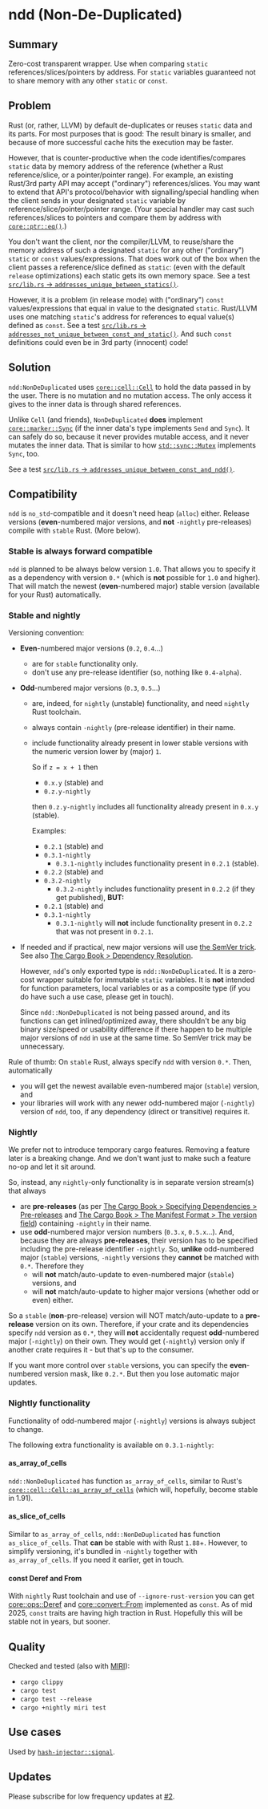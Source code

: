 # ndd (Non-De-Duplicated)

## Summary

Zero-cost transparent wrapper. Use when comparing `static` references/slices/pointers by address.
For `static` variables guaranteed not to share memory with any other `static` or `const`.

## Problem

Rust (or, rather, LLVM) by default de-duplicates or reuses `static` data and its parts. For most
purposes that is good: The result binary is smaller, and because of more successful cache hits the
execution may be faster.

However, that is counter-productive when the code identifies/compares `static` data by memory
address of the reference (whether a Rust reference/slice, or a pointer/pointer range). For example,
an existing Rust/3rd party API may accept ("ordinary") references/slices. You may want to extend
that API's protocol/behavior with signalling/special handling when the client sends in your
designated `static` variable by reference/slice/pointer/pointer range. (Your special handler may
cast such references/slices to pointers and compare them by address with
[`core::ptr::eq()`](https://doc.rust-lang.org/nightly/core/ptr/fn.eq.html).)

You don't want the client, nor the compiler/LLVM, to reuse/share the memory address of such a
designated `static` for any other ("ordinary") `static` or `const` values/expressions. That does
work out of the box when the client passes a reference/slice defined as `static`: (even with the
default `release` optimizations) each static gets its own memory space. See a test [`src/lib.rs` ->
`addresses_unique_between_statics()`](https://github.com/peter-lyons-kehl/ndd/blob/26d743d9b7bbaf41155e00174f8827efca5d5f32/src/lib.rs#L72).

However, it is a problem (in release mode) with ("ordinary") `const` values/expressions that equal
in value to the designated `static`. Rust/LLVM uses one matching `static`'s address for references
to equal value(s) defined as `const`. See a test [`src/lib.rs` ->
`addresses_not_unique_between_const_and_static()`](https://github.com/peter-lyons-kehl/ndd/blob/26d743d9b7bbaf41155e00174f8827efca5d5f32/src/lib.rs#L95).
And such `const` definitions could even be in 3rd party (innocent) code!

## Solution

`ndd:NonDeDuplicated` uses
[`core::cell::Cell`](https://doc.rust-lang.org/nightly/core/cell/struct.Cell.html) to hold the data
passed in by the user. There is no mutation and no mutation access. The only access it gives to the
inner data is through shared references.

Unlike `Cell` (and friends), `NonDeDuplicated` **does** implement
[`core::marker::Sync`](https://doc.rust-lang.org/nightly/core/marker/trait.Sync.html) (if the inner
data's type implements `Send` and  `Sync`). It can safely do so, because it never provides mutable
access, and it never mutates the inner data. That is similar to how
[`std::sync::Mutex`](https://doc.rust-lang.org/nightly/std/sync/struct.Mutex.html#impl-Sync-for-Mutex%3CT%3E)
implements `Sync`, too.

See a test [`src/lib.rs` ->
`addresses_unique_between_const_and_ndd()`](https://github.com/peter-lyons-kehl/ndd/blob/26d743d9b7bbaf41155e00174f8827efca5d5f32/src/lib.rs#L102).

## Compatibility

`ndd` is `no_std`-compatible and it doesn't need heap (`alloc`) either. Release versions
(**even**-numbered major versions, and **not** `-nightly` pre-releases) compile with `stable` Rust.
(More below).

### Stable is always forward compatible

`ndd` is planned to be always below version `1.0`. That allows you to specify it as a dependency
with version `0.*` (which is **not** possible for `1.0` and higher). That will match the newest
(**even**-numbered major) stable version (available for your Rust) automatically.

### Stable and nightly

Versioning convention:

- **Even**-numbered major versions (`0.2`, `0.4`...)
  - are for `stable` functionality only.
  - don't use any pre-release identifier (so, nothing like `0.4-alpha`).
- **Odd**-numbered major versions (`0.3`, `0.5`...)
  - are, indeed, for `nightly` (unstable) functionality, and need `nightly` Rust toolchain.
  - always contain `-nightly` (pre-release identifier) in their name.
  - include functionality already present in lower stable versions with the numeric version lower by
    (major) `1`.

    So if `z = x + 1` then
    - `0.x.y` (stable) and
    - `0.z.y-nightly`
    
    then `0.z.y-nightly` includes all functionality already present in `0.x.y` (stable).
    
    Examples:
    - `0.2.1` (stable) and
    - `0.3.1-nightly`
      - `0.3.1-nightly` includes functionality present in `0.2.1` (stable).
    - `0.2.2` (stable) and
    - `0.3.2-nightly`
      - `0.3.2-nightly` includes functionality present in `0.2.2` (if they get published), **BUT:**
    - `0.2.1` (stable) and
    - `0.3.1-nightly`
      - `0.3.1-nightly` will **not** include functionality present in `0.2.2` that was not present
        in `0.2.1`.
- If needed and if practical, new major versions will use [the SemVer
  trick](https://github.com/dtolnay/semver-trick). See also [The Cargo Book > Dependency
  Resolution](https://rustwiki.org/en/cargo/reference/resolver.html#version-incompatibility-hazards).
  
  However, `ndd`'s only exported type is `ndd::NonDeDuplicated`. It is a zero-cost wrapper suitable
  for immutable `static` variables. It is **not** intended for function parameters, local variables
  or as a composite type (if you do have such a use case, please get in touch).
  
  Since `ndd::NonDeDuplicated` is not being passed around, and its functions can get
  inlined/optimized away, there shouldn't be any big binary size/speed or usability difference if
  there happen to be multiple major versions of `ndd` in use at the same time. So SemVer trick may
  be unnecessary.

Rule of thumb: On `stable` Rust, always specify `ndd` with version `0.*`. Then, automatically

- you will get the newest available even-numbered major (`stable`) version, and
- your libraries will work with any newer odd-numbered major (`-nightly`) version of `ndd`, too, if
  any dependency (direct or transitive) requires it.

### Nightly

We prefer not to introduce temporary cargo features. Removing a feature later is a breaking change.
And we don't want just to make such a feature no-op and let it sit around.

So, instead, any `nightly`-only functionality is in separate version stream(s) that always

- are **pre-releases** (as per [The Cargo Book > Specifying Dependencies >
  Pre-releases](https://doc.rust-lang.org/nightly/cargo/reference/specifying-dependencies.html#pre-releases)
  and [The Cargo Book > The Manifest Format > The version
  field](https://doc.rust-lang.org/nightly/cargo/reference/manifest.html#the-version-field))
  containing `-nightly` in their name.
- use **odd**-numbered major version numbers (`0.3.x`, `0.5.x`...). And, because they are always
  **pre-releases**, their version has to be specified including the pre-release identifier
  `-nightly`. So, **unlike** odd-numbered major (`stable`) versions, `-nightly` versions they
  **cannot** be matched with `0.*`. Therefore they
  - will **not** match/auto-update to even-numbered major (`stable`) versions, and
  - will **not** match/auto-update to higher major versions (whether odd or even) either.
  
So a `stable` (**non**-pre-release) version will NOT match/auto-update to a **pre-release** version
on its own. Therefore, if your crate and its dependencies specify `ndd` version as `0.*`, they will
**not** accidentally request **odd**-numbered major (`-nightly`) on their own. They would get
(`-nightly`) version only if another crate requires it - but that's up to the consumer.

If you want more control over `stable` versions, you can specify the **even**-numbered version mask,
like `0.2.*`. But then you lose automatic major updates.

### Nightly functionality

Functionality of odd-numbered major (`-nightly`) versions is always subject to change.

The following extra functionality is available on `0.3.1-nightly`:

#### as_array_of_cells

`ndd::NonDeDuplicated` has function `as_array_of_cells`, similar to Rust's
[`core::cell::Cell::as_array_of_cells`](https://doc.rust-lang.org/nightly/core/cell/struct.Cell.html#method.as_array_of_cells)
(which will, hopefully, become stable in 1.91).

#### as_slice_of_cells

Similar to `as_array_of_cells`, `ndd::NonDeDuplicated` has function `as_slice_of_cells`. That
**can** be stable with with Rust `1.88`+. However, to simplify versioning, it's bundled in
`-nightly` together with `as_array_of_cells`. If you need it earlier, get in touch.

#### const Deref and From

With `nightly` Rust toolchain and use of `--ignore-rust-version` you can get
[core::ops::Deref](https://doc.rust-lang.org/nightly/core/ops/trait.Deref.html) and
[core::convert::From](https://doc.rust-lang.org/nightly/core/convert/trait.From.html) implemented as
`const`. As of mid 2025, `const` traits are having high traction in Rust. Hopefully this will be
stable not in years, but sooner.

## Quality

Checked and tested (also with [MIRI](https://github.com/rust-lang/miri)):
- `cargo clippy`
- `cargo test`
- `cargo test --release`
- `cargo +nightly miri test`

## Use cases

Used by
[`hash-injector::signal`](https://github.com/peter-lyons-kehl/hash-injector/blob/main/lib/src/signal.rs).

## Updates

Please subscribe for low frequency updates at
[#2](https://github.com/peter-lyons-kehl/ndd/issues/2).
